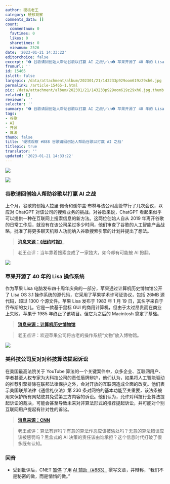 ```yaml
---
author: 硬核老王
category: 硬核观察
comments_data: []
count:
  commentnum: 0
  favtimes: 0
  likes: 0
  sharetimes: 0
  viewnum: 2526
date: '2023-01-21 14:33:22'
editorchoice: false
excerpt: "❶ 谷歌请回创始人帮助谷歌以打赢 AI 之战\r\n❷ 苹果开源了 40 年的 Lisa 操作系统\r\n❸ 美科技公司反对对科技算法提起诉讼"
fromurl: ''
id: 15465
islctt: false
largepic: /data/attachment/album/202301/21/143233p929oom619z29xh6.jpg
permalink: /article-15465-1.html
pic: /data/attachment/album/202301/21/143233p929oom619z29xh6.jpg.thumb.jpg
related: []
reviewer: ''
selector: ''
summary: "❶ 谷歌请回创始人帮助谷歌以打赢 AI 之战\r\n❷ 苹果开源了 40 年的 Lisa 操作系统\r\n❸ 美科技公司反对对科技算法提起诉讼"
tags:
- 谷歌
- AI
- 开源
- 算法
thumb: false
title: '硬核观察 #888 谷歌请回创始人帮助谷歌以打赢 AI 之战'
titlepic: true
translator: ''
updated: '2023-01-21 14:33:22'
---
```


![](/data/attachment/album/202301/21/143233p929oom619z29xh6.jpg)


![](/data/attachment/album/202301/21/143242ueffl4sldtffdt2b.jpg)


### 谷歌请回创始人帮助谷歌以打赢 AI 之战


上个月，谷歌的创始人拉里·佩奇和谢尔盖·布林与该公司高管举行了几次会议，以应对 ChatGPT 对该公司的搜索业务的挑战。对谷歌来说，ChatGPT 看起来似乎可以提供一种在互联网上搜索信息的新方法。这两位创始人自从 2019 年离开谷歌的日常工作后，就没有在该公司呆过多少时间，他们审查了谷歌的人工智能产品战略，批准了将更多聊天机器人功能纳入谷歌搜索引擎的计划并提出了想法。



> 
> **[消息来源：《纽约时报》](https://www.nytimes.com/2023/01/20/technology/google-chatgpt-artificial-intelligence.html)**
> 
> 
> 



> 
> 老王点评：当年靠着搜索变成了一家独大，如今却有可能被 AI 掀翻。
> 
> 
> 


![](/data/attachment/album/202301/21/143252hypai0pxxlmm8l43.jpg)


### 苹果开源了 40 年的 Lisa 操作系统


作为苹果 Lisa 电脑发布四十周年庆典的一部分，苹果通过计算机历史博物馆公开了 Lisa OS 3.1 操作系统的源代码，它采用了苹果学术许可证协议，包括 26MB 源代码，超过 1300 个源文件。苹果 Lisa 发布于 1983 年 1 月 19 日，其名字来自于乔布斯的女儿。它是一款基于鼠标 GUI 的商用计算机，但由于太过昂贵而在商业上失败，苹果于 1985 年终止了该项目。但它为之后的 Macintosh 奠定了基础。



> 
> **[消息来源：计算机历史博物馆](https://computerhistory.org/press-releases/chm-makes-apple-lisa-source-code-available-to-the-public-as-a-part-of-its-art-of-code-series/)**
> 
> 
> 



> 
> 老王点评：欢迎苹果公司将古老的操作系统“文物”放入博物馆。
> 
> 
> 


![](/data/attachment/album/202301/21/143305jbeocgx87oe787lk.jpg)


### 美科技公司反对对科技算法提起诉讼


在美国最高法院关于 YouTube 算法的一个关键案件中，众多企业、互联网用户、学者甚至人权专家为大科技公司的责任盾牌辩护，他们认为，如果将人工智能驱动的推荐引擎排除在联邦法律保护之外，会对开放的互联网造成全面的改变。他们表示美国联邦法律《通信礼仪法》第 230 条对网络的基本功能至关重要，该法条被用来保护所有网站使其免受第三方内容的诉讼。他们认为，允许对科技行业算法提起诉讼的裁决，可能会甚至导致未来对非算法形式的推荐提起诉讼，并可能对个别互联网用户提起有针对性的诉讼。



> 
> **[消息来源：CNN](https://edition.cnn.com/2023/01/20/tech/meta-microsoft-google-supreme-court-tech-algorithms/)**
> 
> 
> 



> 
> 老王点评：算法有罪吗？有意的算法作恶应该被惩处吗？无意的算法错误应该被惩罚吗？黑盒式的 AI 决策的责任该由谁承担？这个信息时代打破了很多既有认知。
> 
> 
> 


 


### 回音


* 受到批评后，CNET [暂停](https://www.theverge.com/2023/1/20/23564311/cnet-pausing-ai-articles-bot-red-ventures) 了用 [AI 辅助（#883）](/article-15451-1.html) 撰写文章，并辩称，“我们不是秘密的做，而是悄悄的做。”